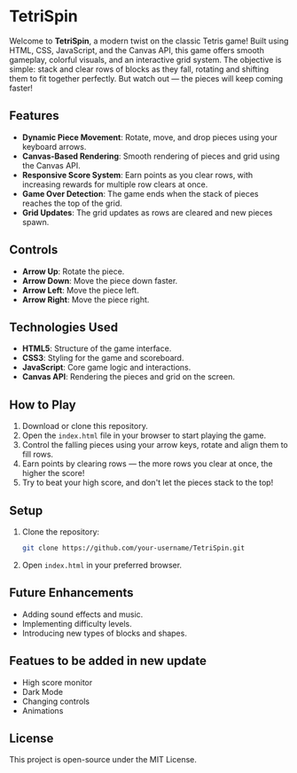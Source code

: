 # **TetriSpin**

Welcome to **TetriSpin**, a modern twist on the classic Tetris game! Built using HTML, CSS, JavaScript, and the Canvas API, this game offers smooth gameplay, colorful visuals, and an interactive grid system. The objective is simple: stack and clear rows of blocks as they fall, rotating and shifting them to fit together perfectly. But watch out — the pieces will keep coming faster!

## **Features**
- **Dynamic Piece Movement**: Rotate, move, and drop pieces using your keyboard arrows.
- **Canvas-Based Rendering**: Smooth rendering of pieces and grid using the Canvas API.
- **Responsive Score System**: Earn points as you clear rows, with increasing rewards for multiple row clears at once.
- **Game Over Detection**: The game ends when the stack of pieces reaches the top of the grid.
- **Grid Updates**: The grid updates as rows are cleared and new pieces spawn.

## **Controls**
- **Arrow Up**: Rotate the piece.
- **Arrow Down**: Move the piece down faster.
- **Arrow Left**: Move the piece left.
- **Arrow Right**: Move the piece right.

## **Technologies Used**
- **HTML5**: Structure of the game interface.
- **CSS3**: Styling for the game and scoreboard.
- **JavaScript**: Core game logic and interactions.
- **Canvas API**: Rendering the pieces and grid on the screen.

## **How to Play**
1. Download or clone this repository.
2. Open the `index.html` file in your browser to start playing the game.
3. Control the falling pieces using your arrow keys, rotate and align them to fill rows.
4. Earn points by clearing rows — the more rows you clear at once, the higher the score!
5. Try to beat your high score, and don't let the pieces stack to the top!

## **Setup**
1. Clone the repository:
    ```bash
    git clone https://github.com/your-username/TetriSpin.git
    ```
2. Open `index.html` in your preferred browser.

## **Future Enhancements**
- Adding sound effects and music.
- Implementing difficulty levels.
- Introducing new types of blocks and shapes.

## **Featues to be added in new update**
- High score monitor
- Dark Mode
- Changing controls
- Animations

## **License**
This project is open-source under the MIT License.
